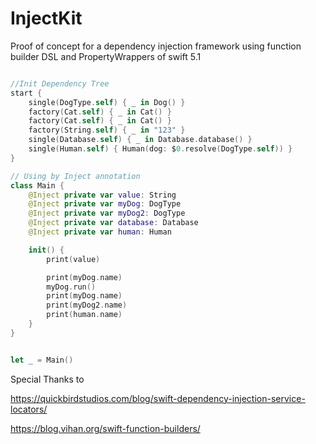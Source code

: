 # InjectKit
Proof of concept for a dependency injection framework using function builder DSL and PropertyWrappers of swift 5.1

```swift

//Init Dependency Tree
start {
    single(DogType.self) { _ in Dog() }
    factory(Cat.self) { _ in Cat() }
    factory(Cat.self) { _ in Cat() }
    factory(String.self) { _ in "123" }
    single(Database.self) { _ in Database.database() }
    single(Human.self) { Human(dog: $0.resolve(DogType.self)) }
}

// Using by Inject annotation
class Main {
    @Inject private var value: String
    @Inject private var myDog: DogType
    @Inject private var myDog2: DogType
    @Inject private var database: Database
    @Inject private var human: Human

    init() {
        print(value)

        print(myDog.name)
        myDog.run()
        print(myDog.name)
        print(myDog2.name)
        print(human.name)
    }
}


let _ = Main()


```

Special Thanks to

https://quickbirdstudios.com/blog/swift-dependency-injection-service-locators/

https://blog.vihan.org/swift-function-builders/

